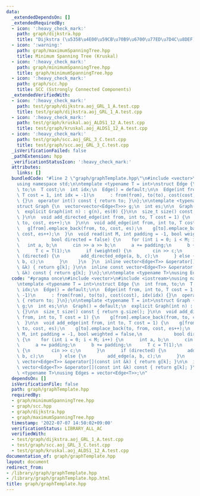 ```yaml
---
data:
  _extendedDependsOn: []
  _extendedRequiredBy:
  - icon: ':heavy_check_mark:'
    path: graph/dijkstra.hpp
    title: "Dijkstra (\u5358\u4E00\u59CB\u70B9\u6700\u77ED\u7D4C\u8DEF)"
  - icon: ':warning:'
    path: graph/maximumSpanningTree.hpp
    title: Minimum Spanning Tree (Kruskal)
  - icon: ':heavy_check_mark:'
    path: graph/minimumSpanningTree.hpp
    title: graph/minimumSpanningTree.hpp
  - icon: ':heavy_check_mark:'
    path: graph/scc.hpp
    title: SCC (Sstrongly Connected Components)
  _extendedVerifiedWith:
  - icon: ':heavy_check_mark:'
    path: test/graph/dijkstra.aoj_GRL_1_A.test.cpp
    title: test/graph/dijkstra.aoj_GRL_1_A.test.cpp
  - icon: ':heavy_check_mark:'
    path: test/graph/kruskal.aoj_ALDS1_12_A.test.cpp
    title: test/graph/kruskal.aoj_ALDS1_12_A.test.cpp
  - icon: ':heavy_check_mark:'
    path: test/graph/scc.aoj_GRL_3_C.test.cpp
    title: test/graph/scc.aoj_GRL_3_C.test.cpp
  _isVerificationFailed: false
  _pathExtension: hpp
  _verificationStatusIcon: ':heavy_check_mark:'
  attributes:
    links: []
  bundledCode: "#line 2 \"graph/graphTemplate.hpp\"\n#include <vector>\n#include <iostream>\n\
    using namespace std;\n\ntemplate <typename T = int>\nstruct Edge {\n  int from,\
    \ to;\n  T cost;\n  int idx;\n  Edge() = default;\n\n  Edge(int from, int to,\
    \ T cost = 1, int idx = -1)\n      : from(from), to(to), cost(cost), idx(idx)\
    \ {}\n  operator int() const { return to; }\n};\n\ntemplate <typename T = int>\n\
    struct Graph {\n  vector<vector<Edge<T>>> g;\n  int es;\n\n  Graph() = default;\n\
    \  explicit Graph(int n) : g(n), es(0) {}\n\n  size_t size() const { return g.size();\
    \ }\n\n  void add_directed_edge(int from, int to, T cost = 1) {\n    g[from].emplace_back(from,\
    \ to, cost, es++);\n  }\n\n  void add_edge(int from, int to, T cost = 1) {\n \
    \   g[from].emplace_back(from, to, cost, es);\n    g[to].emplace_back(to, from,\
    \ cost, es++);\n  }\n  void read(int M, int padding = -1, bool weighted = false,\n\
    \            bool directed = false) {\n    for (int i = 0; i < M; i++) {\n   \
    \   int a, b;\n      cin >> a >> b;\n      a += padding;\n      b += padding;\n\
    \      T c = T(1);\n      if (weighted) {\n        cin >> c;\n      }\n      if\
    \ (directed) {\n        add_directed_edge(a, b, c);\n      } else {\n        add_edge(a,\
    \ b, c);\n      }\n    }\n  }\n  inline vector<Edge<T>> &operator[](const int\
    \ &k) { return g[k]; }\n\n  inline const vector<Edge<T>> &operator[](const int\
    \ &k) const { return g[k]; }\n};\n\ntemplate <typename T>\nusing Edges = vector<Edge<T>>;\n"
  code: "#pragma once\n#include <vector>\n#include <iostream>\nusing namespace std;\n\
    \ntemplate <typename T = int>\nstruct Edge {\n  int from, to;\n  T cost;\n  int\
    \ idx;\n  Edge() = default;\n\n  Edge(int from, int to, T cost = 1, int idx =\
    \ -1)\n      : from(from), to(to), cost(cost), idx(idx) {}\n  operator int() const\
    \ { return to; }\n};\n\ntemplate <typename T = int>\nstruct Graph {\n  vector<vector<Edge<T>>>\
    \ g;\n  int es;\n\n  Graph() = default;\n  explicit Graph(int n) : g(n), es(0)\
    \ {}\n\n  size_t size() const { return g.size(); }\n\n  void add_directed_edge(int\
    \ from, int to, T cost = 1) {\n    g[from].emplace_back(from, to, cost, es++);\n\
    \  }\n\n  void add_edge(int from, int to, T cost = 1) {\n    g[from].emplace_back(from,\
    \ to, cost, es);\n    g[to].emplace_back(to, from, cost, es++);\n  }\n  void read(int\
    \ M, int padding = -1, bool weighted = false,\n            bool directed = false)\
    \ {\n    for (int i = 0; i < M; i++) {\n      int a, b;\n      cin >> a >> b;\n\
    \      a += padding;\n      b += padding;\n      T c = T(1);\n      if (weighted)\
    \ {\n        cin >> c;\n      }\n      if (directed) {\n        add_directed_edge(a,\
    \ b, c);\n      } else {\n        add_edge(a, b, c);\n      }\n    }\n  }\n  inline\
    \ vector<Edge<T>> &operator[](const int &k) { return g[k]; }\n\n  inline const\
    \ vector<Edge<T>> &operator[](const int &k) const { return g[k]; }\n};\n\ntemplate\
    \ <typename T>\nusing Edges = vector<Edge<T>>;\n"
  dependsOn: []
  isVerificationFile: false
  path: graph/graphTemplate.hpp
  requiredBy:
  - graph/minimumSpanningTree.hpp
  - graph/scc.hpp
  - graph/dijkstra.hpp
  - graph/maximumSpanningTree.hpp
  timestamp: '2022-07-07 14:50:02+09:00'
  verificationStatus: LIBRARY_ALL_AC
  verifiedWith:
  - test/graph/dijkstra.aoj_GRL_1_A.test.cpp
  - test/graph/scc.aoj_GRL_3_C.test.cpp
  - test/graph/kruskal.aoj_ALDS1_12_A.test.cpp
documentation_of: graph/graphTemplate.hpp
layout: document
redirect_from:
- /library/graph/graphTemplate.hpp
- /library/graph/graphTemplate.hpp.html
title: graph/graphTemplate.hpp
---
```

